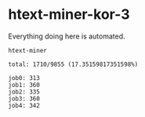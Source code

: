 # htext-miner-kor-3

Everything doing here is automated.

```
htext-miner

total: 1710/9855 (17.35159817351598%)

job0: 313
job1: 360
job2: 335
job3: 360
job4: 342
```